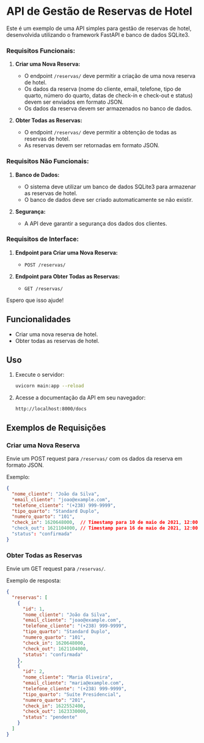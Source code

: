 # API de Gestão de Reservas de Hotel

Este é um exemplo de uma API simples para gestão de reservas de hotel, desenvolvida utilizando o framework FastAPI e banco de dados SQLite3.

### Requisitos Funcionais:

1. **Criar uma Nova Reserva:**
   - O endpoint `/reservas/` deve permitir a criação de uma nova reserva de hotel.
   - Os dados da reserva (nome do cliente, email, telefone, tipo de quarto, número do quarto, datas de check-in e check-out e status) devem ser enviados em formato JSON.
   - Os dados da reserva devem ser armazenados no banco de dados.

2. **Obter Todas as Reservas:**
   - O endpoint `/reservas/` deve permitir a obtenção de todas as reservas de hotel.
   - As reservas devem ser retornadas em formato JSON.

### Requisitos Não Funcionais:

1. **Banco de Dados:**
   - O sistema deve utilizar um banco de dados SQLite3 para armazenar as reservas de hotel.
   - O banco de dados deve ser criado automaticamente se não existir.

2. **Segurança:**
   - A API deve garantir a segurança dos dados dos clientes.


### Requisitos de Interface:

1. **Endpoint para Criar uma Nova Reserva:**
   - `POST /reservas/`

2. **Endpoint para Obter Todas as Reservas:**
   - `GET /reservas/`

Espero que isso ajude!

## Funcionalidades

- Criar uma nova reserva de hotel.
- Obter todas as reservas de hotel.


## Uso

1. Execute o servidor:

    ```bash
    uvicorn main:app --reload
    ```

2. Acesse a documentação da API em seu navegador:

    ```
    http://localhost:8000/docs
    ```

## Exemplos de Requisições

### Criar uma Nova Reserva

Envie um POST request para `/reservas/` com os dados da reserva em formato JSON.

Exemplo:

```json
{
  "nome_cliente": "João da Silva",
  "email_cliente": "joao@example.com",
  "telefone_cliente": "(+238) 999-9999",
  "tipo_quarto": "Standard Duplo",
  "numero_quarto": "101",
  "check_in": 1620648000,  // Timestamp para 10 de maio de 2021, 12:00:00
  "check_out": 1621104000, // Timestamp para 16 de maio de 2021, 12:00:00
  "status": "confirmada"
}
```

### Obter Todas as Reservas

Envie um GET request para `/reservas/`.

Exemplo de resposta:

```json
{
  "reservas": [
    {
      "id": 1,
      "nome_cliente": "João da Silva",
      "email_cliente": "joao@example.com",
      "telefone_cliente": "(+238) 999-9999",
      "tipo_quarto": "Standard Duplo",
      "numero_quarto": "101",
      "check_in": 1620648000,
      "check_out": 1621104000,
      "status": "confirmada"
    },
    {
      "id": 2,
      "nome_cliente": "Maria Oliveira",
      "email_cliente": "maria@example.com",
      "telefone_cliente": "(+238) 999-9999",
      "tipo_quarto": "Suíte Presidencial",
      "numero_quarto": "201",
      "check_in": 1622552400,
      "check_out": 1623330000,
      "status": "pendente"
    }
  ]
}

